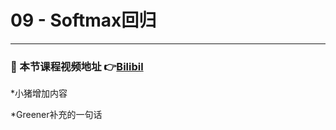 # 09 - Softmax回归

---

### 🎦 本节课程视频地址 👉[Bilibil](https://www.bilibili.com/video/BV1K64y1Q7wu)

*小猪增加内容

*Greener补充的一句话